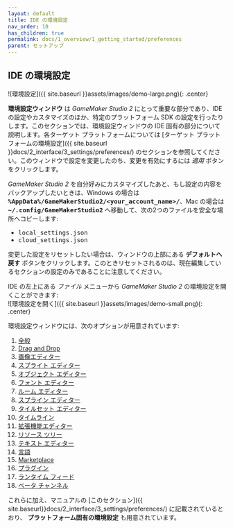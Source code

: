 ```yaml
---
layout: default
title: IDE の環境設定
nav_order: 10
has_children: true
permalink: docs/1_overview/1_getting_started/preferences
parent: セットアップ
---
```


## IDE の環境設定

![環境設定]({{ site.baseurl }}assets/images/demo-large.png){: .center}

**環境設定ウィンドウ** は *GameMaker Studio 2* にとって重要な部分であり、IDE の設定やカスタマイズのほか、特定のプラットフォーム SDK の設定を行ったりします。このセクションでは、環境設定ウィンドウの IDE 固有の部分について説明します。各ターゲット プラットフォームについては [ターゲット プラットフォームの環境設定]({{ site.baseurl }}docs/2_interface/3_settings/preferences/) のセクションを参照してください。このウィンドウで設定を変更したのち、変更を有効にするには *適用* ボタンをクリックします。

*GameMaker Studio 2* を自分好みにカスタマイズしたあと、もし設定の内容をバックアップしたいときは、Windows の場合は <tt><b>%AppData%/GameMakerStudio2/&lt;your_account_name&gt;/</b></tt>、Mac の場合は <tt><b>~/.config/GameMakerStudio2</b></tt> へ移動して、次の2つのファイルを安全な場所へコピーします:

<ul class="mx-8">
<li><tt>local_settings.json</tt>
</li>

<li><tt>cloud_settings.json</tt>
</li>
</ul>

変更した設定をリセットしたい場合は、ウィンドウの上部にある **デフォルトへ戻す** ボタンをクリックします。このときリセットされるのは、現在編集しているセクションの設定のみであることに注意してください。

IDE の左上にある *ファイル* メニューから *GameMaker Studio 2* の環境設定を開くことができます:  
![環境設定を開く]({{ site.baseurl }}assets/images/demo-small.png){: .center}

環境設定ウィンドウには、次のオプションが用意されています:

<ol class="mx-8">
<li><a href="{{ site.baseurl }}docs/1_overview/1_getting_started/preferences/prefs_general/"><span class=
"list_link">全般</span></a><br>
</li>

<li><a href="{{ site.baseurl }}docs/1_overview/1_getting_started/preferences/prefs_draganddrop/"><span class=
"list_link">Drag and Drop</span></a><br>
</li>

<li><a href="{{ site.baseurl }}docs/1_overview/1_getting_started/preferences/prefs_imageeditor/"><span class=
"list_link">画像エディター</span></a><br>
</li>

<li><a href="{{ site.baseurl }}docs/1_overview/1_getting_started/preferences/prefs_spriteeditor/"><span class=
"list_link">スプライト エディター</span></a><br>
</li>

<li><a href="{{ site.baseurl }}docs/1_overview/1_getting_started/preferences/prefs_objecteditor/"><span class=
"list_link">オブジェクト エディター</span></a><br>
</li>

<li><a href="{{ site.baseurl }}docs/1_overview/1_getting_started/preferences/prefs_fonteditor/"><span class=
"list_link">フォント エディター</span></a><br>
</li>

<li><a href="{{ site.baseurl }}docs/1_overview/1_getting_started/preferences/prefs_roomeditor/"><span class=
"list_link">ルーム エディター</span></a><br>
</li>

<li><a href="{{ site.baseurl }}docs/1_overview/1_getting_started/preferences/prefs_splineeditor/"><span class=
"list_link">スプライン エディター</span></a><br>
</li>

<li><a href="{{ site.baseurl }}docs/1_overview/1_getting_started/preferences/prefs_tileseteditor/"><span class=
"list_link">タイルセット エディター</span></a><br>
</li>

<li><a href="{{ site.baseurl }}docs/1_overview/1_getting_started/preferences/prefs_timelines/"><span class=
"list_link">タイムライン</span></a><br>
</li>

<li><a href="{{ site.baseurl }}docs/1_overview/1_getting_started/preferences/prefs_extensioneditor/"><span class=
"list_link">拡張機能エディター</span></a><br>
</li>

<li><a href="{{ site.baseurl }}docs/1_overview/1_getting_started/preferences/prefs_resourcetree/"><span class=
"list_link">リソース ツリー</span></a><br>
</li>

<li><a href="{{ site.baseurl }}docs/1_overview/1_getting_started/preferences/prefs_texteditor/"><span class=
"list_link">テキスト エディター</span></a><br>
</li>

<li><a href="{{ site.baseurl }}docs/1_overview/1_getting_started/preferences/prefs_languages/"><span class=
"list_link">言語</span></a><br>
</li>

<li><a href="{{ site.baseurl }}docs/1_overview/1_getting_started/preferences/prefs_marketplace/"><span class=
"list_link">Marketplace</span></a><br>
</li>

<li><a href="{{ site.baseurl }}docs/1_overview/1_getting_started/preferences/prefs_plugins/"><span class=
"list_link">プラグイン</span></a><br>
</li>

<li><a href="{{ site.baseurl }}docs/1_overview/1_getting_started/preferences/prefs_runtime/"><span class=
"list_link">ランタイム フィード</span></a><br>
</li>

<li><a href="{{ site.baseurl }}docs/1_overview/1_getting_started/preferences/prefs_betachannel/"><span class=
"list_link">ベータ チャンネル</span></a><br>
</li>
</ol>

これらに加え、マニュアルの [このセクション]({{ site.baseurl}}docs/2_interface/3_settings/preferences/) に記載されているとおり、 **プラットフォーム固有の環境設定** も用意されています。
